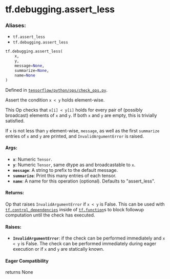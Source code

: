 <div itemscope itemtype="http://developers.google.com/ReferenceObject">
<meta itemprop="name" content="tf.debugging.assert_less" />
<meta itemprop="path" content="Stable" />
</div>

# tf.debugging.assert_less

### Aliases:

* `tf.assert_less`
* `tf.debugging.assert_less`

``` python
tf.debugging.assert_less(
    x,
    y,
    message=None,
    summarize=None,
    name=None
)
```



Defined in [`tensorflow/python/ops/check_ops.py`](/code/stable/tensorflow/python/ops/check_ops.py).

Assert the condition `x < y` holds element-wise.

This Op checks that `x[i] < y[i]` holds for every pair of (possibly
broadcast) elements of `x` and `y`. If both `x` and `y` are empty, this is
trivially satisfied.

If `x` is not less than `y` element-wise, `message`, as well as the first
`summarize` entries of `x` and `y` are printed, and `InvalidArgumentError` is
raised.

#### Args:

* <b>`x`</b>:  Numeric `Tensor`.
* <b>`y`</b>:  Numeric `Tensor`, same dtype as and broadcastable to `x`.
* <b>`message`</b>: A string to prefix to the default message.
* <b>`summarize`</b>: Print this many entries of each tensor.
* <b>`name`</b>: A name for this operation (optional).  Defaults to "assert_less".


#### Returns:

Op that raises `InvalidArgumentError` if `x < y` is False.
This can be used with <a href="../../tf/control_dependencies.md"><code>tf.control_dependencies</code></a> inside of <a href="../../tf/function.md"><code>tf.function</code></a>s
to block followup computation until the check has executed.



#### Raises:

* <b>`InvalidArgumentError`</b>: if the check can be performed immediately and
    `x < y` is False. The check can be performed immediately during eager
    execution or if `x` and `y` are statically known.

#### Eager Compatibility
returns None

